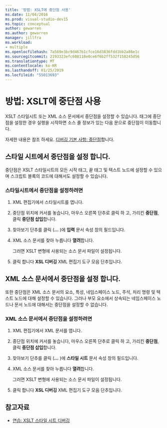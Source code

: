 ```yaml
---
title: '방법: XSLT에 중단점 사용'
ms.date: 11/04/2016
ms.prod: visual-studio-dev15
ms.topic: conceptual
author: gewarren
ms.author: gewarren
manager: jillfra
ms.workload:
- multiple
ms.openlocfilehash: 7a569e3bc9d467b1cfce16d3836fdd1bb2a86e1c
ms.sourcegitcommit: 2193323efc608118e0ce6f6b2ff532f158245d56
ms.translationtype: MT
ms.contentlocale: ko-KR
ms.lasthandoff: 01/25/2019
ms.locfileid: "55013693"
---
```

# <a name="how-to-use-breakpoints-with-xslt"></a>방법: XSLT에 중단점 사용

XSLT 스타일시트 또는 XML 소스 문서에서 중단점을 설정할 수 있습니다. 태그에 중단점을 설정한 경우 실행을 시작하면 소스 줄 정보가 있는 다음 문으로 중단점이 이동합니다.

자세한 내용은 참조 하세요. [디버깅 기본 사항: 중단점](../debugger/using-breakpoints.md)합니다.

## <a name="set-a-breakpoint-in-a-style-sheet"></a>스타일 시트에서 중단점을 설정 합니다.

중단점은 XSLT 스타일시트의 모든 시작 태그, 끝 태그 및 텍스트 노드에 설정할 수 있으며 스크립트 블록의 코드에 대해서도 설정할 수 있습니다.

### <a name="to-set-a-breakpoint-in-a-style-sheet"></a>스타일시트에서 중단점을 설정하려면

1.  XML 편집기에서 스타일시트를 엽니다.

2.  중단점 위치에 커서를 놓습니다, 마우스 오른쪽 단추로 클릭 하 고, 가리킨 **중단점**, 클릭 **중단점 삽입**합니다.

3.  찾아보기 단추를 클릭 (**...** )에 **입력** 문서 속성 창의 필드입니다.

4.  XML 소스 문서를 찾아 누릅니다 **열려**합니다.

     그러면 XSLT 변형에 사용되는 소스 문서 파일이 설정됩니다.

5.  클릭 합니다 **XSL 디버깅** XML 편집기 도구 모음 단추입니다.

## <a name="set-a-breakpoint-in-an-xml-source-document"></a>XML 소스 문서에서 중단점을 설정 합니다.

또한 중단점은 XML 소스 문서의 요소, 특성, 네임스페이스 노드, 주석, 처리 명령 및 텍스트 노드에 대해 설정할 수 있습니다. 그러나 부모 요소에서 상속되는 네임스페이스 노드나 문서 노드에 대해서는 중단점을 설정할 수 없습니다.

### <a name="to-set-a-breakpoint-in-an-xml-source-document"></a>XML 소스 문서에서 중단점을 설정하려면

1.  XML 편집기에서 XML 문서를 엽니다.

2.  중단점 위치에 커서를 놓습니다, 마우스 오른쪽 단추로 클릭 하 고, 가리킨 **중단점**, 클릭 **중단점 삽입**합니다.

3.  찾아보기 단추를 클릭 (**...** )에 **스타일 시트** 문서 속성 창의 필드입니다.

4.  XML 소스 문서를 찾아 누릅니다 **열려**합니다.

     그러면 XSLT 변형에 사용되는 소스 문서 파일이 설정됩니다.

5.  클릭 합니다 **XSL 디버깅** XML 편집기 도구 모음 단추입니다.

## <a name="see-also"></a>참고자료

- [연습: XSLT 스타일 시트 디버깅](../xml-tools/walkthrough-debug-an-xslt-style-sheet.md)